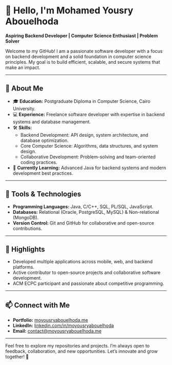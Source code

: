 # 👋 Hello, I'm Mohamed Yousry Abouelhoda  

**Aspiring Backend Developer | Computer Science Enthusiast | Problem Solver**  

Welcome to my GitHub! I am a passionate software developer with a focus on backend development and a solid foundation in computer science principles. My goal is to build efficient, scalable, and secure systems that make an impact.  

---

## 🚀 About Me  
- 🎓 **Education:** Postgraduate Diploma in Computer Science, Cairo University.  
- 💻 **Experience:** Freelance software developer with expertise in backend systems and database management.  
- 🛠️ **Skills:**  
  - Backend Development: API design, system architecture, and database optimization.  
  - Core Computer Science: Algorithms, data structures, and system design.  
  - Collaborative Development: Problem-solving and team-oriented coding practices.  
- 🌱 **Currently Learning:** Advanced Java for backend systems and modern development best practices.  

---

## 🔧 Tools & Technologies  
- **Programming Languages:** Java, C/C++, SQL, PL/SQL, JavaScript.
- **Databases:** Relational (Oracle, PostgreSQL, MySQL) & Non-relational (MongoDB).  
- **Version Control:** Git and GitHub for collaborative and open-source contributions.  

---

## 🌟 Highlights  
- Developed multiple applications across mobile, web, and backend platforms.  
- Active contributor to open-source projects and collaborative software development.  
- ACM ECPC participant and passionate about competitive programming.  

---

## 📫 Connect with Me  
- **Portfolio:** [moyousryabouelhoda.me](https://moyousryabouelhoda.me)  
- **LinkedIn:** [linkedin.com/in/moyousryabouelhoda](https://linkedin.com/in/moyousryabouelhoda)  
- **Email:** [contact@moyousryabouelhoda.me](mailto:contact@moyousryabouelhoda.me)  

---

Feel free to explore my repositories and projects. I’m always open to feedback, collaboration, and new opportunities. Let’s innovate and grow together! 🚀  
